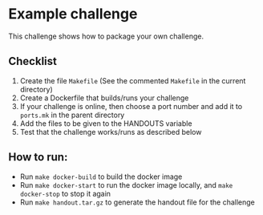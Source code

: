 # Example challenge

This challenge shows how to package your own challenge.

## Checklist

  1. Create the file `Makefile` (See the commented `Makefile` in the current directory)
  2. Create a Dockerfile that builds/runs your challenge
  3. If your challenge is online, then choose a port number and add it to `ports.mk` in the parent directory
  4. Add the files to be given to the HANDOUTS variable
  5. Test that the challenge works/runs as described below

## How to run:

 * Run `make docker-build` to build the docker image
 * Run `make docker-start` to run the docker image locally, and `make docker-stop` to stop it again
 * Run `make handout.tar.gz` to generate the handout file for the challenge

